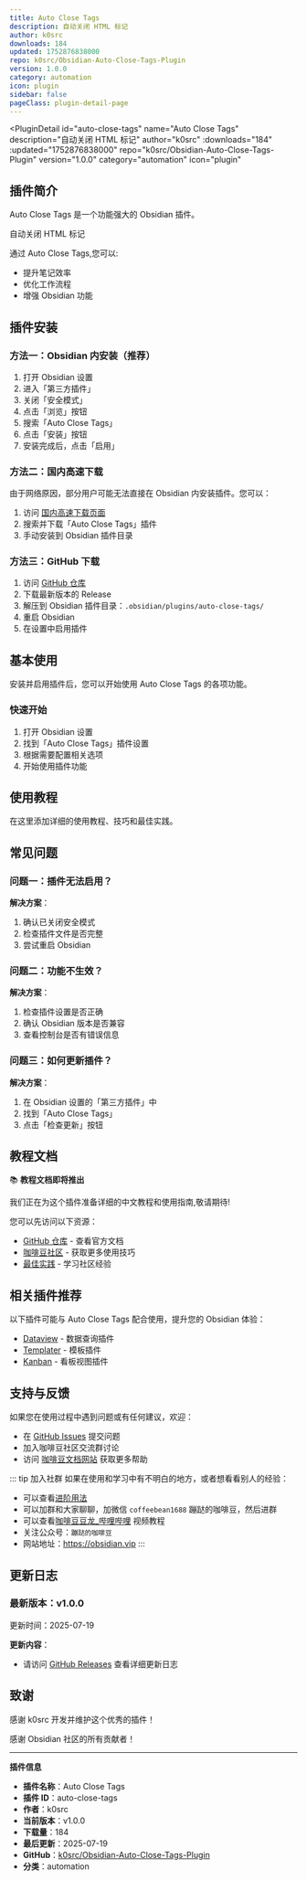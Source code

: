 ```yaml
---
title: Auto Close Tags
description: 自动关闭 HTML 标记
author: k0src
downloads: 184
updated: 1752876838000
repo: k0src/Obsidian-Auto-Close-Tags-Plugin
version: 1.0.0
category: automation
icon: plugin
sidebar: false
pageClass: plugin-detail-page
---
```


<PluginDetail
  id="auto-close-tags"
  name="Auto Close Tags"
  description="自动关闭 HTML 标记"
  author="k0src"
  :downloads="184"
  :updated="1752876838000"
  repo="k0src/Obsidian-Auto-Close-Tags-Plugin"
  version="1.0.0"
  category="automation"
  icon="plugin"
>

<!-- AUTO_GENERATED_START -->
## 插件简介

Auto Close Tags 是一个功能强大的 Obsidian 插件。

自动关闭 HTML 标记

通过 Auto Close Tags,您可以:

- 提升笔记效率
- 优化工作流程
- 增强 Obsidian 功能

<!-- AUTO_GENERATED_END -->

<!-- AUTO_GENERATED_START -->
## 插件安装

### 方法一：Obsidian 内安装（推荐）

1. 打开 Obsidian 设置
2. 进入「第三方插件」
3. 关闭「安全模式」
4. 点击「浏览」按钮
5. 搜索「Auto Close Tags」
6. 点击「安装」按钮
7. 安装完成后，点击「启用」

### 方法二：国内高速下载

由于网络原因，部分用户可能无法直接在 Obsidian 内安装插件。您可以：

1. 访问 [国内高速下载页面](/zh/documentation/obsidian-plugins-download.html)
2. 搜索并下载「Auto Close Tags」插件
3. 手动安装到 Obsidian 插件目录

### 方法三：GitHub 下载

1. 访问 [GitHub 仓库](https://github.com/k0src/Obsidian-Auto-Close-Tags-Plugin)
2. 下载最新版本的 Release
3. 解压到 Obsidian 插件目录：`.obsidian/plugins/auto-close-tags/`
4. 重启 Obsidian
5. 在设置中启用插件

## 基本使用

安装并启用插件后，您可以开始使用 Auto Close Tags 的各项功能。

### 快速开始

1. 打开 Obsidian 设置
2. 找到「Auto Close Tags」插件设置
3. 根据需要配置相关选项
4. 开始使用插件功能

<!-- AUTO_GENERATED_END -->

<!-- CUSTOM_CONTENT_START:tutorial -->
## 使用教程

在这里添加详细的使用教程、技巧和最佳实践。

<!-- CUSTOM_CONTENT_END:tutorial -->

<!-- SHARED_CONTENT_START -->
## 常见问题

### 问题一：插件无法启用？

**解决方案**：
1. 确认已关闭安全模式
2. 检查插件文件是否完整
3. 尝试重启 Obsidian

### 问题二：功能不生效？

**解决方案**：
1. 检查插件设置是否正确
2. 确认 Obsidian 版本是否兼容
3. 查看控制台是否有错误信息

### 问题三：如何更新插件？

**解决方案**：
1. 在 Obsidian 设置的「第三方插件」中
2. 找到「Auto Close Tags」
3. 点击「检查更新」按钮

## 教程文档

📚 **教程文档即将推出**

我们正在为这个插件准备详细的中文教程和使用指南,敬请期待!

您可以先访问以下资源：
- [GitHub 仓库](https://github.com/k0src/Obsidian-Auto-Close-Tags-Plugin) - 查看官方文档
- [咖啡豆社区](/zh/bases/) - 获取更多使用技巧
- [最佳实践](/zh/best-practices/) - 学习社区经验

## 相关插件推荐

以下插件可能与 Auto Close Tags 配合使用，提升您的 Obsidian 体验：

- [Dataview](/zh/plugins/dataview.html) - 数据查询插件
- [Templater](/zh/plugins/templater-obsidian.html) - 模板插件
- [Kanban](/zh/plugins/obsidian-kanban.html) - 看板视图插件

## 支持与反馈

如果您在使用过程中遇到问题或有任何建议，欢迎：

- 在 [GitHub Issues](https://github.com/k0src/Obsidian-Auto-Close-Tags-Plugin/issues) 提交问题
- 加入咖啡豆社区交流群讨论
- 访问 [咖啡豆文档网站](https://obsidian.vip) 获取更多帮助

::: tip 加入社群
如果在使用和学习中有不明白的地方，或者想看看别人的经验：
- 可以查看[进阶用法](/zh/advanced)
- 可以加群和大家聊聊，加微信 `coffeebean1688` 蹦跶的咖啡豆，然后进群
- 可以查看[咖啡豆豆龙_哔哩哔哩](https://space.bilibili.com/618777356) 视频教程
- 关注公众号：`蹦跶的咖啡豆`
- 网站地址：https://obsidian.vip
:::
<!-- SHARED_CONTENT_END -->

<!-- AUTO_GENERATED_START -->
## 更新日志

### 最新版本：v1.0.0

更新时间：2025-07-19

**更新内容**：
- 请访问 [GitHub Releases](https://github.com/k0src/Obsidian-Auto-Close-Tags-Plugin/releases) 查看详细更新日志

## 致谢

感谢 k0src 开发并维护这个优秀的插件！

感谢 Obsidian 社区的所有贡献者！

---

**插件信息**
- **插件名称**：Auto Close Tags
- **插件 ID**：auto-close-tags
- **作者**：k0src
- **当前版本**：v1.0.0
- **下载量**：184
- **最后更新**：2025-07-19
- **GitHub**：[k0src/Obsidian-Auto-Close-Tags-Plugin](https://github.com/k0src/Obsidian-Auto-Close-Tags-Plugin)
- **分类**：automation
<!-- AUTO_GENERATED_END -->

</PluginDetail>

